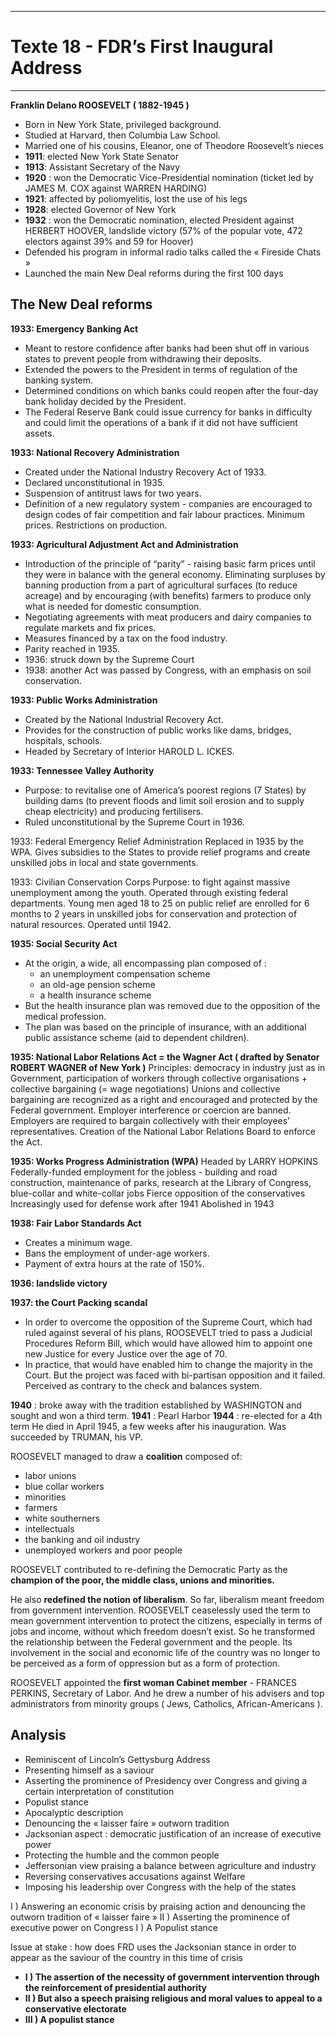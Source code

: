 ***
# Texte 18 - FDR’s First Inaugural Address
***
**Franklin Delano ROOSEVELT ( 1882-1945 )**
- Born in New York State, privileged background. 
- Studied at Harvard, then Columbia Law School. 
- Married one of his cousins, Eleanor, one of Theodore Roosevelt’s nieces
- **1911**: elected New York State Senator
- **1913**: Assistant Secretary of the Navy
- **1920** : won the Democratic Vice-Presidential nomination (ticket led by JAMES M. COX against WARREN HARDING)
- **1921**: affected by poliomyelitis, lost the use of his legs
- **1928**: elected Governor of New York 
- **1932** : won the Democratic nomination, elected President against HERBERT HOOVER, landslide victory (57% of the popular vote, 472 electors against 39% and 59 for Hoover)
- Defended his program in informal radio talks called the « Fireside Chats »
- Launched the main New Deal reforms during the first 100 days

## The New Deal reforms 

**1933: Emergency Banking Act**
- Meant to restore confidence after banks had been shut off in various states to prevent people from withdrawing their deposits. 
- Extended the powers to the President in terms of regulation of the banking system. 
- Determined conditions on which banks could reopen after the four-day bank holiday decided by the President. 
- The Federal Reserve Bank could issue currency for banks in difficulty and could limit the operations of a bank if it did not have sufficient assets. 

**1933: National Recovery Administration** 
- Created under the National Industry Recovery Act of 1933. 
- Declared unconstitutional in 1935. 
- Suspension of antitrust laws for two years. 
- Definition of a new regulatory system - companies are encouraged to design codes of fair competition and fair labour practices. Minimum prices. Restrictions on production. 

**1933: Agricultural Adjustment Act and Administration** 
- Introduction of the principle of “parity” - raising basic farm prices until they were in balance with the general economy. Eliminating surpluses by banning production from a part of agricultural surfaces (to reduce acreage) and by encouraging (with benefits) farmers to produce only what is needed for domestic consumption. 
- Negotiating agreements with meat producers and dairy companies to regulate markets and fix prices. 
- Measures financed by a tax on the food industry. 
- Parity reached in 1935. 
- 1936: struck down by the Supreme Court 
- 1938: another Act was passed by Congress, with an emphasis on soil conservation. 

**1933: Public Works Administration** 
- Created by the National Industrial Recovery Act. 
- Provides for the construction of public works like dams, bridges, hospitals, schools. 
- Headed by Secretary of Interior HAROLD L. ICKES. 

**1933: Tennessee Valley Authority** 
- Purpose: to revitalise one of America’s poorest regions (7 States) by building dams (to prevent floods and limit soil erosion and to supply cheap electricity) and producing fertilisers. 
- Ruled unconstitutional by the Supreme Court in 1936. 

1933: Federal Emergency Relief Administration 
Replaced in 1935 by the WPA. 
Gives subsidies to the States to provide relief programs and create unskilled jobs in local and state governments. 

1933: Civilian Conservation Corps 
Purpose: to fight against massive unemployment among the youth. 
Operated through existing federal departments. 
Young men aged 18 to 25 on public relief are enrolled for 6 months to 2 years in unskilled jobs for conservation and protection of natural resources. 
Operated until 1942. 

**1935: Social Security Act** 
- At the origin, a wide, all encompassing plan composed of : 
	- an unemployment compensation scheme
	- an old-age pension scheme 
	- a health insurance scheme 
- But the health insurance plan was removed due to the opposition of the medical profession. 
- The plan was based on the principle of insurance, with an additional public assistance scheme (aid to dependent children). 

**1935: National Labor Relations Act = the Wagner Act ( drafted by Senator ROBERT WAGNER of New York )**
Principles: democracy in industry just as in Government, participation of workers through collective organisations + collective bargaining (= wage negotiations)
Unions and collective bargaining are recognized as a right and encouraged and protected by the Federal government. 
Employer interference or coercion are banned. 
Employers are required to bargain collectively with their employees’ representatives. 
Creation of the National Labor Relations Board to enforce the Act. 

**1935: Works Progress Administration (WPA)**
Headed by LARRY HOPKINS
Federally-funded employment for the jobless - building and road construction, maintenance of parks, research at the Library of Congress, blue-collar and white-collar jobs
Fierce opposition of the conservatives
Increasingly used for defense work after 1941
Abolished in 1943

**1938: Fair Labor Standards Act**
- Creates a minimum wage. 
- Bans the employment of under-age workers. 
- Payment of extra hours at the rate of 150%. 

**1936: landslide victory** 

**1937: the Court Packing scandal** 
- In order to overcome the opposition of the Supreme Court, which had ruled against several of his plans, ROOSEVELT tried to pass a Judicial Procedures Reform Bill, which would have allowed him to appoint one new Justice for every Justice over the age of 70. 
- In practice, that would have enabled him to change the majority in the Court. But the project was faced with bi-partisan opposition and it failed. Perceived as contrary to the check and balances system. 

**1940** : broke away with the tradition established by WASHINGTON and sought and won a third term. 
**1941** : Pearl Harbor
**1944** : re-elected for a 4th term
He died in April 1945, a few weeks after his inauguration. Was succeeded by TRUMAN, his VP. 

ROOSEVELT managed to draw a **coalition** composed of: 
- labor unions
- blue collar workers
- minorities
- farmers
- white southerners
- intellectuals
- the banking and oil industry 
- unemployed workers and poor people

ROOSEVELT contributed to re-defining the Democratic Party as the **champion of the poor, the middle class, unions and minorities.** 

He also **redefined the notion of liberalism**. So far, liberalism meant freedom from government intervention. ROOSEVELT ceaselessly used the term to mean government intervention to protect the citizens, especially in terms of jobs and income, without which freedom doesn’t exist. 
So he transformed the relationship between the Federal government and the people. Its involvement in the social and economic life of the country was no longer to be perceived as a form of oppression but as a form of protection. 

ROOSEVELT appointed the **first woman Cabinet member** - FRANCES PERKINS, Secretary of Labor. And he drew a number of his advisers and top administrators from minority groups ( Jews, Catholics, African-Americans ). 

## Analysis 

- Reminiscent of Lincoln’s Gettysburg Address 
- Presenting himself as a saviour 
- Asserting the prominence of Presidency over Congress and giving a certain interpretation of constitution 
- Populist stance 
- Apocalyptic description 
- Denouncing the « laisser faire » outworn tradition 
- Jacksonian aspect : democratic justification of an increase of executive power 
- Protecting the humble and the common people 
- Jeffersonian view praising a balance between agriculture and industry
- Reversing conservatives accusations against Welfare 
- Imposing his leadership over Congress with the help of the states 


I )  Answering an economic crisis by praising action and denouncing the outworn tradition of « laisser faire »
II ) Asserting the prominence of executive power on Congress 
I ) A Populist stance 

Issue at stake : how does FRD uses the Jacksonian stance in order to appear as the saviour of the country in this time of crisis 

- **I ) The assertion of the necessity of government intervention through the reinforcement of presidential authority** 
- **II ) But also a speech praising religious and moral values to appeal to a conservative electorate** 
- **III ) A populist stance** 